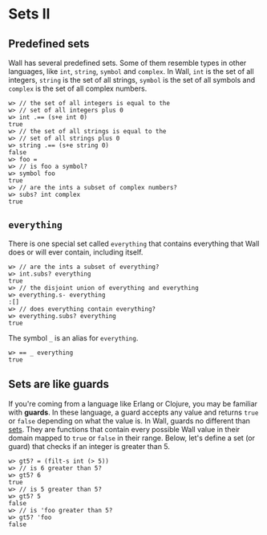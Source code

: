 # Sets II

## Predefined sets

Wall has several predefined sets.  Some of them resemble types in other languages, like `int`, `string`, `symbol` and `complex`. In Wall, `int` is the set of all integers, `string` is the set of all strings, `symbol` is the set of all symbols and `complex` is the set of all complex numbers.

```
w> // the set of all integers is equal to the
w> // set of all integers plus 0
w> int .== (s+e int 0)
true
w> // the set of all strings is equal to the
w> // set of all strings plus 0
w> string .== (s+e string 0)
false
w> foo =
w> // is foo a symbol?
w> symbol foo
true
w> // are the ints a subset of complex numbers?
w> subs? int complex
true
```

## `everything`

There is one special set called `everything` that contains everything that Wall does or will ever contain, including itself.

```
w> // are the ints a subset of everything?
w> int.subs? everything
true
w> // the disjoint union of everything and everything
w> everything.s- everything
:[]
w> // does everything contain everything?
w> everything.subs? everything
true
```

The symbol `_` is an alias for `everything`.

```
w> == _ everything
true
```

## Sets are like guards

If you're coming from a language like Erlang or Clojure, you may be familiar with **guards**.  In these language, a guard accepts any value and returns `true` or `false` depending on what the value is.  In Wall, guards no different than [sets](./sets-1). They are functions that contain every possible Wall value in their domain mapped to `true` or `false` in their range. Below, let's define a set (or guard) that checks if an integer is greater than 5.

```
w> gt5? = (filt-s int (> 5))
w> // is 6 greater than 5?
w> gt5? 6
true
w> // is 5 greater than 5?
w> gt5? 5
false
w> // is 'foo greater than 5?
w> gt5? 'foo
false
```